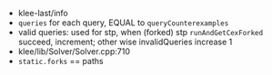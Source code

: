 - klee-last/info
- `queries` for each query, EQUAL to `queryCounterexamples`
- valid queries: used for stp, when (forked) stp `runAndGetCexForked` succeed, increment; other wise invalidQueries increase 1
- klee/lib/Solver/Solver.cpp:710
- `static.forks` == paths
